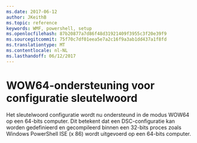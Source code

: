 ```yaml
---
ms.date: 2017-06-12
author: JKeithB
ms.topic: reference
keywords: WMF, powershell, setup
ms.openlocfilehash: 87b20877a7d86f48d31921409f3955c3f20e39f9
ms.sourcegitcommit: 75f70c7df01eea5e7a2c16f9a3ab1dd437a1f8fd
ms.translationtype: MT
ms.contentlocale: nl-NL
ms.lasthandoff: 06/12/2017
---
```

# <a name="wow64-support-for-configuration-keyword"></a>WOW64-ondersteuning voor configuratie sleutelwoord

Het sleutelwoord configuratie wordt nu ondersteund in de modus WOW64 op een 64-bits computer. Dit betekent dat een DSC-configuratie kan worden gedefinieerd en gecompileerd binnen een 32-bits proces zoals Windows PowerShell ISE (x 86) wordt uitgevoerd op een 64-bits computer.

